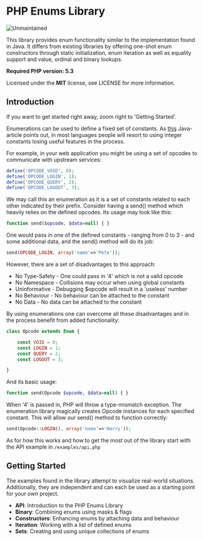 # PHP Enums Library

![Unmaintained](https://img.shields.io/badge/%E2%9A%A0-unmaintained-red.svg)

This library provides enum functionality similar to the implementation found in Java. It differs from existing libraries by offering one-shot enum constructors through static initialization, enum iteration as well as equality support and value, ordinal and binary lookups.

**Required PHP version: 5.3**

Licensed under the **MIT** license, see LICENSE for more information.


## Introduction

If you want to get started right away, zoom right to 'Getting Started'.

Enumerations can be used to define a fixed set of constants. As [this](http://download.oracle.com/javase/1,5.0/docs/guide/language/enums.html) Java-article points out, in most languages people will resort to using integer constants losing useful features in the process.

For example, in your web application you might be using a set of opcodes to communicate with upstream services:

```php
define('OPCODE_VOID', 0);
define('OPCODE_LOGIN', 1);
define('OPCODE_QUERY', 2);
define('OPCODE_LOGOUT', 3);
```

We may call this an enumeration as it is a set of constants related to each other indicated by their prefix. Consider having a send() method which heavily relies on the defined opcodes. Its usage may look like this:

```php
function send($opcode, $data=null) { }
```

One would pass in one of the defined constants - ranging from 0 to 3 - and some additional data, and the send() method will do its job:

```php
send(OPCODE_LOGIN, array('name'=>'Pete'));
```

However, there are a set of disadvantages to this approach:

* No Type-Safety - One could pass in '4' which is not a valid opcode
* No Namespace - Collisions may occur when using global constants
* Uninformative - Debugging $opcode will result in a 'useless' number
* No Behaviour - No behaviour can be attached to the constant
* No Data - No data can be attached to the constant

By using enumerations one can overcome all these disadvantages and in the process benefit from added functionality:

```php
class Opcode extends Enum {

    const VOID = 0;
    const LOGIN = 1;
    const QUERY = 2;
    const LOGOUT = 3;

}
```

And its basic usage:

```php
function send(Opcode $opcode, $data=null) { }
```

When '4' is passed in, PHP will throw a type-mismatch exception. The enumeration library magically creates Opcode instances for each specified constant. This will allow our send() method to function correctly:

```php
send(Opcode::LOGIN(), array('name'=>'Harry'));
```

As for how this works and how to get the most out of the library start with the API example in `/examples/api.php`


## Getting Started

The examples found in the library attempt to visualize real-world situations. Additionally, they are independent and can each be used as a starting point for your own project.

* **API**: Introduction to the PHP Enums Library
* **Binary**: Combining enums using masks & flags
* **Constructors**: Enhancing enums by attaching data and behaviour
* **Iteration**: Working with a list of defined enums
* **Sets**: Creating and using unique collections of enums
